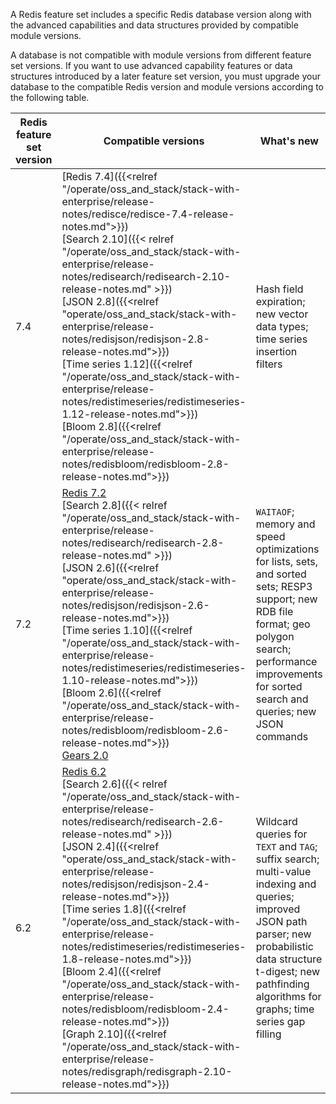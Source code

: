A Redis feature set includes a specific Redis database version along with the advanced capabilities and data structures provided by compatible module versions.

A database is not compatible with module versions from different feature set versions. If you want to use advanced capability features or data structures introduced by a later feature set version, you must upgrade your database to the compatible Redis version and module versions according to the following table.

| Redis feature set version | Compatible versions | What's new |
|-------------------|----------------|------------|
| 7.4 | [Redis 7.4]({{<relref "/operate/oss_and_stack/stack-with-enterprise/release-notes/redisce/redisce-7.4-release-notes.md">}})<br />[Search 2.10]({{< relref "/operate/oss_and_stack/stack-with-enterprise/release-notes/redisearch/redisearch-2.10-release-notes.md" >}})<br />[JSON 2.8]({{<relref "operate/oss_and_stack/stack-with-enterprise/release-notes/redisjson/redisjson-2.8-release-notes.md">}})<br />[Time series 1.12]({{<relref "/operate/oss_and_stack/stack-with-enterprise/release-notes/redistimeseries/redistimeseries-1.12-release-notes.md">}})<br />[Bloom 2.8]({{<relref "/operate/oss_and_stack/stack-with-enterprise/release-notes/redisbloom/redisbloom-2.8-release-notes.md">}}) | Hash field expiration; new vector data types; time series insertion filters |
| 7.2 | [Redis 7.2](https://raw.githubusercontent.com/redis/redis/7.2/00-RELEASENOTES)<br />[Search 2.8]({{< relref "/operate/oss_and_stack/stack-with-enterprise/release-notes/redisearch/redisearch-2.8-release-notes.md" >}})<br />[JSON 2.6]({{<relref "operate/oss_and_stack/stack-with-enterprise/release-notes/redisjson/redisjson-2.6-release-notes.md">}})<br />[Time series 1.10]({{<relref "/operate/oss_and_stack/stack-with-enterprise/release-notes/redistimeseries/redistimeseries-1.10-release-notes.md">}})<br />[Bloom 2.6]({{<relref "/operate/oss_and_stack/stack-with-enterprise/release-notes/redisbloom/redisbloom-2.6-release-notes.md">}})<br />[Gears 2.0](https://github.com/RedisGears/RedisGears/releases) | `WAITAOF`; memory and speed optimizations for lists, sets, and sorted sets; RESP3 support; new RDB file format; geo polygon search; performance improvements for sorted search and queries; new JSON commands |
| 6.2 | [Redis 6.2](https://raw.githubusercontent.com/redis/redis/6.2/00-RELEASENOTES)<br />[Search 2.6]({{< relref "/operate/oss_and_stack/stack-with-enterprise/release-notes/redisearch/redisearch-2.6-release-notes.md" >}})<br />[JSON 2.4]({{<relref "operate/oss_and_stack/stack-with-enterprise/release-notes/redisjson/redisjson-2.4-release-notes.md">}})<br />[Time series 1.8]({{<relref "/operate/oss_and_stack/stack-with-enterprise/release-notes/redistimeseries/redistimeseries-1.8-release-notes.md">}})<br />[Bloom 2.4]({{<relref "/operate/oss_and_stack/stack-with-enterprise/release-notes/redisbloom/redisbloom-2.4-release-notes.md">}})<br />[Graph 2.10]({{<relref "/operate/oss_and_stack/stack-with-enterprise/release-notes/redisgraph/redisgraph-2.10-release-notes.md">}})  | Wildcard queries for `TEXT` and `TAG`; suffix search; multi-value indexing and queries; improved JSON path parser; new probabilistic data structure t-digest; new pathfinding algorithms for graphs; time series gap filling |
